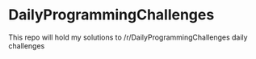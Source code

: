 # DailyProgrammingChallenges
This repo will hold my solutions to /r/DailyProgrammingChallenges daily challenges
